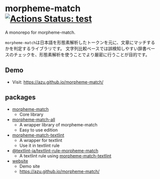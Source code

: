 # morpheme-match [![Actions Status: test](https://github.com/azu/morpheme-match/workflows/test/badge.svg)](https://github.com/azu/morpheme-match/actions?query=workflow%3A"test")

A monorepo for morpheme-match.

`morpheme-match`は日本語を形態素解析したトークンを元に、文章にマッチするかを判定するライブラリです。
文字列比較ベースでは誤検知しやすい辞書ベースのチェックを、形態素解析を使うことでより厳密に行うことが目的です。

## Demo 

- Visit: <https://azu.github.io/morpheme-match/>

## packages

- [morpheme-match](packages/morpheme-match)
    - Core library
- [morpheme-match-all](packages/morpheme-match-all)
    - A wrapper library of morpheme-match
    - Easy to use edition
- [morpheme-match-textlint](packages/morpheme-match-textlint)
    - A wrapper for textlint
    - Use it in textlint rule
- [@textlint-ja/textlint-rule-morpheme-match](https://github.com/textlint-ja/textlint-rule-morpheme-match)
    - A textlint rule using [morpheme-match-textlint](packages/morpheme-match-textlint)
- [website](website)
    - Demo site
    - <https://azu.github.io/morpheme-match/>
